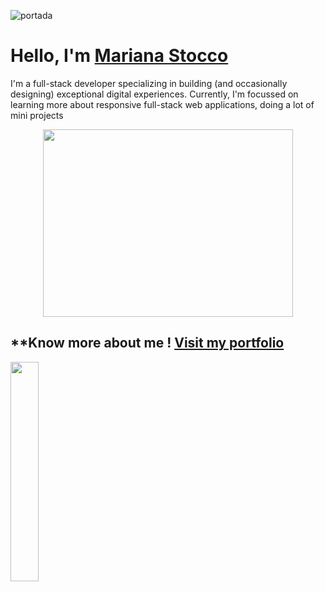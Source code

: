 ![portada](https://i.pinimg.com/originals/06/60/ef/0660efe82fa3da42ed56eef013171835.gif)

# **Hello, I'm [Mariana Stocco](https://www.linkedin.com/in/mariana-stocco-36525726/)** 

I'm a full-stack developer specializing in building (and occasionally designing) exceptional digital experiences. Currently, I'm focussed on learning more about responsive full-stack web applications, doing a lot of mini projects<br>

<div align="center" >
      <img align="center" src="https://cdn.dribbble.com/users/48223/screenshots/1887714/responsive-website-animations-copy.gif" width="400" height="300"  />
</div> 

## **Know more about me ! [Visit my portfolio](https://portfolio-mariana-stocco.vercel.app/)
<img src="https://portfolio-mariana-stocco.vercel.app/static/media/marca_ok.7312abb34f191c740fae.png" width="30%" height="30%"  />

